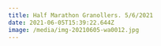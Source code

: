 ```yaml
---
title: Half Marathon Granollers. 5/6/2021
date: 2021-06-05T15:39:22.644Z
image: /media/img-20210605-wa0012.jpg
---
```

